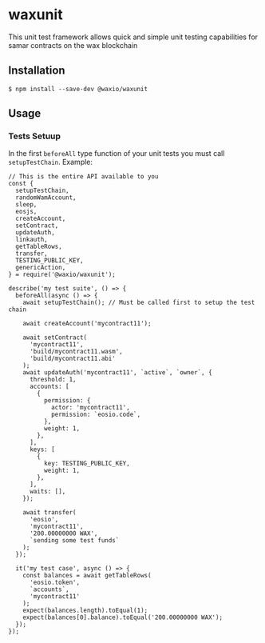 # waxunit

This unit test framework allows quick and simple unit testing capabilities for samar contracts on the wax blockchain

## Installation

```
$ npm install --save-dev @waxio/waxunit
```

## Usage

### Tests Setuup 

In the first `beforeAll` type function of your unit tests you must call `setupTestChain`. Example:

```
// This is the entire API available to you
const {
  setupTestChain,
  randomWamAccount,
  sleep,
  eosjs,
  createAccount,
  setContract,
  updateAuth,
  linkauth,
  getTableRows,
  transfer,
  TESTING_PUBLIC_KEY,
  genericAction,
} = require('@waxio/waxunit');

describe('my test suite', () => {
  beforeAll(async () => {
    await setupTestChain(); // Must be called first to setup the test chain

    await createAccount('mycontract11');

    await setContract(
      'mycontract11',
      'build/mycontract11.wasm',
      'build/mycontract11.abi'
    );
    await updateAuth('mycontract11', `active`, `owner`, {
      threshold: 1,
      accounts: [
        {
          permission: {
            actor: 'mycontract11',
            permission: `eosio.code`,
          },
          weight: 1,
        },
      ],
      keys: [
        {
          key: TESTING_PUBLIC_KEY,
          weight: 1,
        },
      ],
      waits: [],
    });

    await transfer(
      'eosio',
      'mycontract11',
      '200.00000000 WAX',
      `sending some test funds`
    );
  });

  it('my test case', async () => {
    const balances = await getTableRows(
      'eosio.token',
      `accounts`,
      'mycontract11'
    );
    expect(balances.length).toEqual(1);
    expect(balances[0].balance).toEqual('200.00000000 WAX');
  });
});
```
